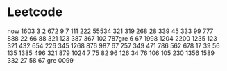 # Leetcode
now
1603
3
2
672
9
7
111
222
55534
321
319
268
28
339
45
333
99
777
888
22
66
88
321
123
387
367
102
787gre
6
67
1998
1204
2200
1235
123
321
432
654
226
345
1268
876
987
67
257
349
471
786
562
678
17
39
56
135
1385
496
321
879
1024
7
75
82
96
126
34
76
106
105
230
1356
1589
332
27
58
67
gre
0099
